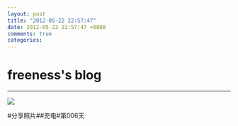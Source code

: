 ```yaml
---
layout: post
title: "2012-05-22 22:57:47"
date: 2012-05-22 22:57:47 +0800
comments: true
categories: 
---
```


# freeness's blog

----------

![](http://okqmqrbgo.bkt.clouddn.com/201205222257471.jpg)

>
\#分享照片\#\#充电\#第006天 